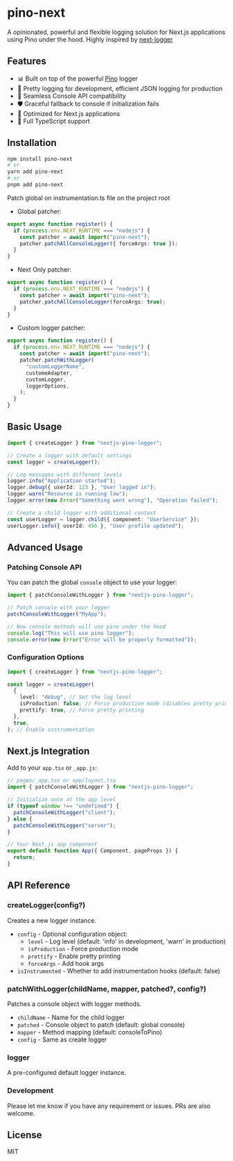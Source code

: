 # pino-next

A opinionated, powerful and flexible logging solution for Next.js applications using Pino under the hood.
Highly inspired by [next-logger](https://github.com/sainsburys-tech/next-logger)

## Features

- 📊 Built on top of the powerful [Pino](https://github.com/pinojs/pino) logger
- 🌈 Pretty logging for development, efficient JSON logging for production
- 🔄 Seamless Console API compatibility
- 🛡️ Graceful fallback to console if initialization fails
- 🚀 Optimized for Next.js applications
- 📝 Full TypeScript support

## Installation

```bash
npm install pino-next
# or
yarn add pino-next
# or
pnpm add pino-next
```

Patch global on instrumentation.ts file on the project root

- Global patcher:

```typescript
export async function register() {
  if (process.env.NEXT_RUNTIME === "nodejs") {
    const patcher = await import("pino-next");
    patcher.patchAllConsoleLogger({ forceArgs: true });
  }
}
```

- Next Only patcher:

```typescript
export async function register() {
  if (process.env.NEXT_RUNTIME === "nodejs") {
    const patcher = await import("pino-next");
    patcher.patchAllConsoleLogger(forceArgs: true);
  }
}
```

- Custom logger patcher:

```typescript
export async function register() {
  if (process.env.NEXT_RUNTIME === "nodejs") {
    const patcher = await import("pino-next");
    patcher.patchWithLogger(
      "customLoggerName",
      customeAdapter,
      customLogger,
      loggerOptions,
    );
  }
}
```

## Basic Usage

```typescript
import { createLogger } from "nextjs-pino-logger";

// Create a logger with default settings
const logger = createLogger();

// Log messages with different levels
logger.info("Application started");
logger.debug({ userId: 123 }, "User logged in");
logger.warn("Resource is running low");
logger.error(new Error("Something went wrong"), "Operation failed");

// Create a child logger with additional context
const userLogger = logger.child({ component: "UserService" });
userLogger.info({ userId: 456 }, "User profile updated");
```

## Advanced Usage

### Patching Console API

You can patch the global `console` object to use your logger:

```typescript
import { patchConsoleWithLogger } from "nextjs-pino-logger";

// Patch console with your logger
patchConsoleWithLogger("MyApp");

// Now console methods will use pino under the hood
console.log("This will use pino logger");
console.error(new Error("Error will be properly formatted"));
```

### Configuration Options

```typescript
import { createLogger } from "nextjs-pino-logger";

const logger = createLogger(
  {
    level: "debug", // Set the log level
    isProduction: false, // Force production mode (disables pretty printing)
    prettify: true, // Force pretty printing
  },
  true,
); // Enable instrumentation
```

## Next.js Integration

Add to your `app.tsx` or `_app.js`:

```typescript
// pages/_app.tsx or app/layout.tsx
import { patchConsoleWithLogger } from "nextjs-pino-logger";

// Initialize once at the app level
if (typeof window !== "undefined") {
  patchConsoleWithLogger("client");
} else {
  patchConsoleWithLogger("server");
}

// Your Next.js app component
export default function App({ Component, pageProps }) {
  return;
}
```

## API Reference

### createLogger(config?)

Creates a new logger instance.

- `config` - Optional configuration object:
  - `level` - Log level (default: 'info' in development, 'warn' in production)
  - `isProduction` - Force production mode
  - `prettify` - Enable pretty printing
  - `forceArgs` - Add hook args
- `isInstrumented` - Whether to add instrumentation hooks (default: false)

### patchWithLogger(childName, mapper, patched?, config?)

Patches a console object with logger methods.

- `childName` - Name for the child logger
- `patched` - Console object to patch (default: global console)
- `mapper` - Method mapping (default: consoleToPino)
- `config` - Same as create logger

### logger

A pre-configured default logger instance.

### Development

Please let me know if you have any requirement or issues. PRs are also welcome.

## License

MIT
